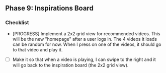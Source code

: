 ## Phase 9: Inspirations Board
### Checklist
- [PROGRESS] Implement a 2x2 grid view for recommended videos. This will be the new "homepage" after a user logs in. The 4 videos it loads can be random for now. When I press on one of the videos, it should go to that video and play it.
- [ ] Make it so that when a video is playing, I can swipe to the right and it will go back to the inspiration board (the 2x2 grid view).